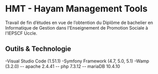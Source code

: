 # HMT - Hayam Management Tools
Travail de fin d’études en vue de l’obtention du Diplôme de bachelier en Informatique de Gestion dans l'Enseignement de Promotion Sociale à l'IEPSCF Uccle.

## Outils & Technologie

-Visual Studio Code (1.51.1)
-Symfony Framework (4.7, 5.0, 5.1)
-Wamp (3.2.0)
 -- apache 2.4.41
 -- php 7.3.12
 -- mariaDB 10.4.10


